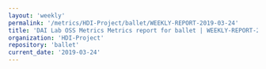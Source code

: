 ```yaml
---
layout: 'weekly'
permalink: '/metrics/HDI-Project/ballet/WEEKLY-REPORT-2019-03-24'
title: 'DAI Lab OSS Metrics Metrics report for ballet | WEEKLY-REPORT-2019-03-24'
organization: 'HDI-Project'
repository: 'ballet'
current_date: '2019-03-24'
---
```

